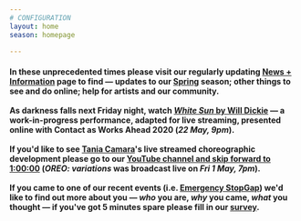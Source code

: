 ```yaml
---
# CONFIGURATION
layout: home
season: homepage

---
```

#### In these unprecedented times please visit our regularly updating [News + Information](/coronavirus) page to find — updates to our [Spring](/current/2020-springsummer/) season; other things to see and do online; help for artists and our community.<br><br>As darkness falls next Friday night, watch [*White Sun* by Will Dickie](/current/2020-worksahead) — a work-in-progress performance, adapted for live streaming, presented online with Contact as Works Ahead 2020 (*22 May, 9pm*).<br><br>If you'd like to see [Tania Camara](/current/2020-springsummer/camara)'s live streamed choreographic development please go to our <a href="http://youtube.com/watch?v=m7dDCgaffoI" target="_blank">YouTube channel and skip forward to 1:00:00</a> (*OREO: variations* was broadcast live on *Fri 1 May, 7pm*).<br><br>If you came to one of our recent events (i.e. [Emergency StopGap](/current/2020-emergencystopgap)) we'd like to find out more about you — *who* you are, *why* you came, *what* you thought — if you've got 5 minutes spare please fill in our <a href="http://research.audiencesurveys.org/s.asp?k=157901649112" target="_blank">survey</a>.
